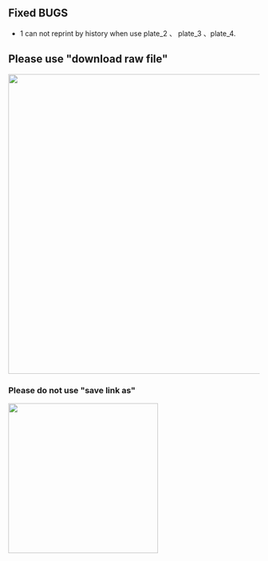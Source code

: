 ## Fixed BUGS
* 1 can not reprint by history when use plate_2 、 plate_3 、plate_4. 

## Please use "download raw file"

<img src=/img/how_to_download.gif width="600"/>

### Please do not use "save link as"

<img src=/img/dont_save_as.png width="300"/>
